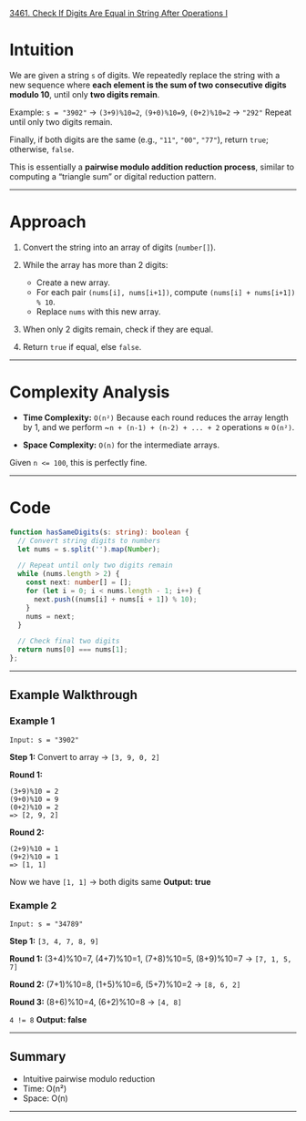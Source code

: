 [3461. Check If Digits Are Equal in String After Operations I](https://leetcode.com/problems/check-if-digits-are-equal-in-string-after-operations-i/)

# Intuition

We are given a string `s` of digits.
We repeatedly replace the string with a new sequence where **each element is the sum of two consecutive digits modulo 10**, until only **two digits remain**.

Example:
`s = "3902"`
→ `(3+9)%10=2`, `(9+0)%10=9`, `(0+2)%10=2`
→ `"292"`
Repeat until only two digits remain.

Finally, if both digits are the same (e.g., `"11"`, `"00"`, `"77"`), return `true`; otherwise, `false`.

This is essentially a **pairwise modulo addition reduction process**, similar to computing a “triangle sum” or digital reduction pattern.

---

# Approach

1. Convert the string into an array of digits (`number[]`).
2. While the array has more than 2 digits:

   * Create a new array.
   * For each pair `(nums[i], nums[i+1])`, compute `(nums[i] + nums[i+1]) % 10`.
   * Replace `nums` with this new array.
3. When only 2 digits remain, check if they are equal.
4. Return `true` if equal, else `false`.

---

# Complexity Analysis

* **Time Complexity:**
  `O(n²)`
  Because each round reduces the array length by 1, and we perform ~`n + (n-1) + (n-2) + ... + 2` operations ≈ `O(n²)`.

* **Space Complexity:**
  `O(n)` for the intermediate arrays.

Given `n <= 100`, this is perfectly fine.

---

# Code 

```typescript
function hasSameDigits(s: string): boolean {
  // Convert string digits to numbers
  let nums = s.split('').map(Number);

  // Repeat until only two digits remain
  while (nums.length > 2) {
    const next: number[] = [];
    for (let i = 0; i < nums.length - 1; i++) {
      next.push((nums[i] + nums[i + 1]) % 10);
    }
    nums = next;
  }

  // Check final two digits
  return nums[0] === nums[1];
};

```

---

## Example Walkthrough

### Example 1

```
Input: s = "3902"
```

**Step 1:** Convert to array → `[3, 9, 0, 2]`

**Round 1:**

```
(3+9)%10 = 2
(9+0)%10 = 9
(0+2)%10 = 2
=> [2, 9, 2]
```

**Round 2:**

```
(2+9)%10 = 1
(9+2)%10 = 1
=> [1, 1]
```

Now we have `[1, 1]` → both digits same
**Output: true**

### Example 2

```
Input: s = "34789"
```

**Step 1:** `[3, 4, 7, 8, 9]`

**Round 1:**
(3+4)%10=7, (4+7)%10=1, (7+8)%10=5, (8+9)%10=7
→ `[7, 1, 5, 7]`

**Round 2:**
(7+1)%10=8, (1+5)%10=6, (5+7)%10=2
→ `[8, 6, 2]`

**Round 3:**
(8+6)%10=4, (6+2)%10=8
→ `[4, 8]`

`4 != 8`
**Output: false**

---

## Summary

* Intuitive pairwise modulo reduction
* Time: O(n²)
* Space: O(n)

---
